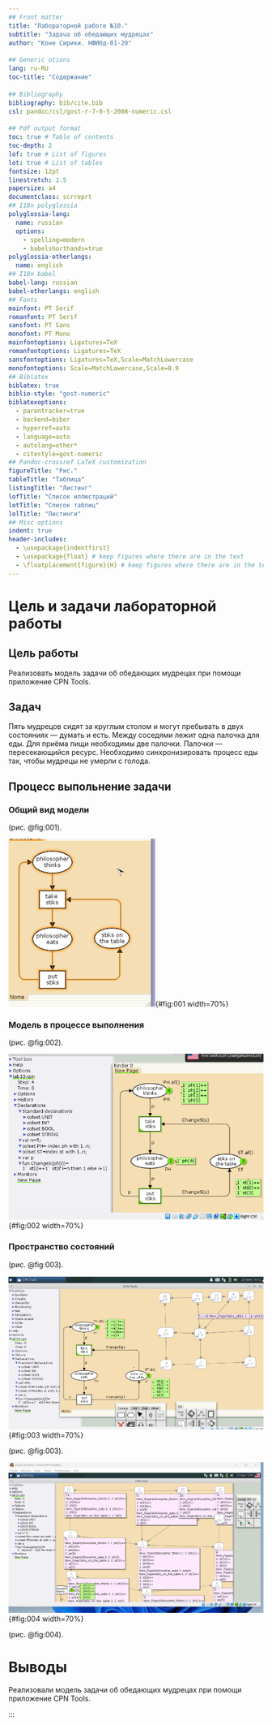 ```yaml
---
## Front matter
title: "Лабораторной работе №10."
subtitle: "Задача об обедающих мудрецах"
author: "Коне Сирики. НФИбд-01-20"

## Generic otions
lang: ru-RU
toc-title: "Содержание"

## Bibliography
bibliography: bib/cite.bib
csl: pandoc/csl/gost-r-7-0-5-2008-numeric.csl

## Pdf output format
toc: true # Table of contents
toc-depth: 2
lof: true # List of figures
lot: true # List of tables
fontsize: 12pt
linestretch: 1.5
papersize: a4
documentclass: scrreprt
## I18n polyglossia
polyglossia-lang:
  name: russian
  options:
	- spelling=modern
	- babelshorthands=true
polyglossia-otherlangs:
  name: english
## I18n babel
babel-lang: russian
babel-otherlangs: english
## Fonts
mainfont: PT Serif
romanfont: PT Serif
sansfont: PT Sans
monofont: PT Mono
mainfontoptions: Ligatures=TeX
romanfontoptions: Ligatures=TeX
sansfontoptions: Ligatures=TeX,Scale=MatchLowercase
monofontoptions: Scale=MatchLowercase,Scale=0.9
## Biblatex
biblatex: true
biblio-style: "gost-numeric"
biblatexoptions:
  - parentracker=true
  - backend=biber
  - hyperref=auto
  - language=auto
  - autolang=other*
  - citestyle=gost-numeric
## Pandoc-crossref LaTeX customization
figureTitle: "Рис."
tableTitle: "Таблица"
listingTitle: "Листинг"
lofTitle: "Список иллюстраций"
lotTitle: "Список таблиц"
lolTitle: "Листинги"
## Misc options
indent: true
header-includes:
  - \usepackage{indentfirst}
  - \usepackage{float} # keep figures where there are in the text
  - \floatplacement{figure}{H} # keep figures where there are in the text
---
```


# Цель и задачи лабораторной работы

## Цель работы

Реализовать модель задачи об обедающих мудрецах при помощи приложение CPN Tools.

## Задач

Пять мудрецов сидят за круглым столом и могут пребывать в двух состояниях —
думать и есть. Между соседями лежит одна палочка для еды. Для приёма пищи
необходимы две палочки. Палочки — пересекающийся ресурс. Необходимо синхронизировать процесс еды так, чтобы мудрецы не умерли с голода.


 
## Процесс выпольнение задачи

### Общий вид модели

(рис. @fig:001).

![1](image/1.png){#fig:001 width=70%}

### Модель в процессе выполнения

(рис. @fig:002).

![2](image/2.png){#fig:002 width=70%}

### Пространство состояний 

(рис. @fig:003).

![3](image/3.png){#fig:003 width=70%}

(рис. @fig:003).

![4](image/4.png){#fig:004 width=70%}

(рис. @fig:004).

# Выводы

 Реализовали модель задачи об обедающих мудрецах при помощи приложение CPN Tools.

:::
